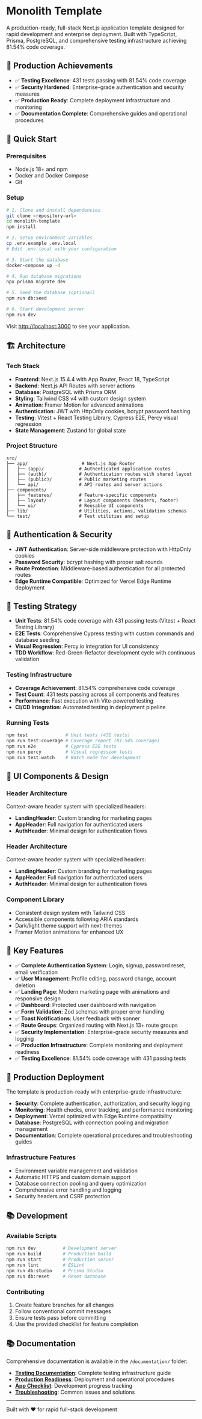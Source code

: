 # Monolith Template

A production-ready, full-stack Next.js application template designed for rapid development and enterprise deployment. Built with TypeScript, Prisma, PostgreSQL, and comprehensive testing infrastructure achieving 81.54% code coverage.

## 🎯 Production Achievements

- ✅ **Testing Excellence**: 431 tests passing with 81.54% code coverage
- ✅ **Security Hardened**: Enterprise-grade authentication and security measures
- ✅ **Production Ready**: Complete deployment infrastructure and monitoring
- ✅ **Documentation Complete**: Comprehensive guides and operational procedures

## 🚀 Quick Start

### Prerequisites
- Node.js 18+ and npm
- Docker and Docker Compose
- Git

### Setup
```bash
# 1. Clone and install dependencies
git clone <repository-url>
cd monolith-template
npm install

# 2. Setup environment variables
cp .env.example .env.local
# Edit .env.local with your configuration

# 3. Start the database
docker-compose up -d

# 4. Run database migrations
npx prisma migrate dev

# 5. Seed the database (optional)
npm run db:seed

# 6. Start development server
npm run dev
```

Visit [http://localhost:3000](http://localhost:3000) to see your application.

## 🏗️ Architecture

### Tech Stack
- **Frontend**: Next.js 15.4.4 with App Router, React 18, TypeScript
- **Backend**: Next.js API Routes with server actions
- **Database**: PostgreSQL with Prisma ORM
- **Styling**: Tailwind CSS v4 with custom design system
- **Animation**: Framer Motion for advanced animations
- **Authentication**: JWT with HttpOnly cookies, bcrypt password hashing
- **Testing**: Vitest + React Testing Library, Cypress E2E, Percy visual regression
- **State Management**: Zustand for global state

### Project Structure
```
src/
├── app/                    # Next.js App Router
│   ├── (app)/             # Authenticated application routes
│   ├── (auth)/            # Authentication routes with shared layout
│   ├── (public)/          # Public marketing routes
│   └── api/               # API routes and server actions
├── components/
│   ├── features/          # Feature-specific components
│   ├── layout/            # Layout components (headers, footer)
│   └── ui/                # Reusable UI components
├── lib/                   # Utilities, actions, validation schemas
└── test/                  # Test utilities and setup
```

## 🔐 Authentication & Security

- **JWT Authentication**: Server-side middleware protection with HttpOnly cookies
- **Password Security**: bcrypt hashing with proper salt rounds
- **Route Protection**: Middleware-based authentication for all protected routes
- **Edge Runtime Compatible**: Optimized for Vercel Edge Runtime deployment

## 🧪 Testing Strategy

- **Unit Tests**: 81.54% code coverage with 431 passing tests (Vitest + React Testing Library)
- **E2E Tests**: Comprehensive Cypress testing with custom commands and database seeding
- **Visual Regression**: Percy.io integration for UI consistency
- **TDD Workflow**: Red-Green-Refactor development cycle with continuous validation

### Testing Infrastructure
- **Coverage Achievement**: 81.54% comprehensive code coverage
- **Test Count**: 431 tests passing across all components and features
- **Performance**: Fast execution with Vite-powered testing
- **CI/CD Integration**: Automated testing in deployment pipeline

### Running Tests
```bash
npm test              # Unit tests (431 tests)
npm run test:coverage # Coverage report (81.54% coverage)
npm run e2e           # Cypress E2E tests
npm run percy         # Visual regression tests
npm run test:watch    # Watch mode for development
```

## 🎨 UI Components & Design

### Header Architecture
Context-aware header system with specialized headers:
- **LandingHeader**: Custom branding for marketing pages
- **AppHeader**: Full navigation for authenticated users
- **AuthHeader**: Minimal design for authentication flows

### Header Architecture
Context-aware header system with specialized headers:
- **LandingHeader**: Custom branding for marketing pages
- **AppHeader**: Full navigation for authenticated users
- **AuthHeader**: Minimal design for authentication flows

### Component Library
- Consistent design system with Tailwind CSS
- Accessible components following ARIA standards
- Dark/light theme support with next-themes
- Framer Motion animations for enhanced UX

## 📝 Key Features

- ✅ **Complete Authentication System**: Login, signup, password reset, email verification
- ✅ **User Management**: Profile editing, password change, account deletion
- ✅ **Landing Page**: Modern marketing page with animations and responsive design
- ✅ **Dashboard**: Protected user dashboard with navigation
- ✅ **Form Validation**: Zod schemas with proper error handling
- ✅ **Toast Notifications**: User feedback with sonner
- ✅ **Route Groups**: Organized routing with Next.js 13+ route groups
- ✅ **Security Implementation**: Enterprise-grade security measures and logging
- ✅ **Production Infrastructure**: Complete monitoring and deployment readiness
- ✅ **Testing Excellence**: 81.54% code coverage with 431 passing tests

## 🚀 Production Deployment

The template is production-ready with enterprise-grade infrastructure:
- **Security**: Complete authentication, authorization, and security logging
- **Monitoring**: Health checks, error tracking, and performance monitoring
- **Deployment**: Vercel optimized with Edge Runtime compatibility
- **Database**: PostgreSQL with connection pooling and migration management
- **Documentation**: Complete operational procedures and troubleshooting guides

### Infrastructure Features
- Environment variable management and validation
- Automatic HTTPS and custom domain support
- Database connection pooling and query optimization
- Comprehensive error handling and logging
- Security headers and CSRF protection

## 📚 Development

### Available Scripts
```bash
npm run dev          # Development server
npm run build        # Production build
npm run start        # Production server
npm run lint         # ESLint
npm run db:studio    # Prisma Studio
npm run db:reset     # Reset database
```

### Contributing
1. Create feature branches for all changes
2. Follow conventional commit messages
3. Ensure tests pass before committing
4. Use the provided checklist for feature completion

## 📚 Documentation

Comprehensive documentation is available in the `/documentation/` folder:

- **[Testing Documentation](../documentation/TESTING_DOCUMENTATION.md)**: Complete testing infrastructure guide
- **[Production Readiness](../documentation/PRODUCTION_READINESS.md)**: Deployment and operational procedures
- **[App Checklist](../documentation/project-management/app-checklist.md)**: Development progress tracking
- **[Troubleshooting](../documentation/troubleshooting/known-issues.md)**: Common issues and solutions

---

Built with ❤️ for rapid full-stack development
